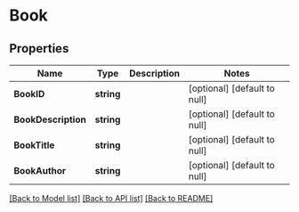 # Book

## Properties
Name | Type | Description | Notes
------------ | ------------- | ------------- | -------------
**BookID** | **string** |  | [optional] [default to null]
**BookDescription** | **string** |  | [optional] [default to null]
**BookTitle** | **string** |  | [optional] [default to null]
**BookAuthor** | **string** |  | [optional] [default to null]

[[Back to Model list]](../README.md#documentation-for-models) [[Back to API list]](../README.md#documentation-for-api-endpoints) [[Back to README]](../README.md)


